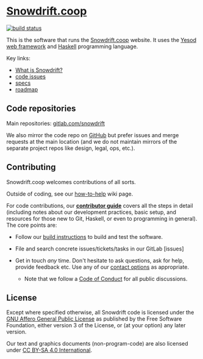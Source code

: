 # [Snowdrift.coop]

[![build status](https://gitlab.com/snowdrift/snowdrift/badges/master/build.svg)](https://gitlab.com/snowdrift/snowdrift/commits/master)

This is the software that runs the [Snowdrift.coop] website.
It uses the [Yesod web framework] and [Haskell] programming language.

Key links:

* [What is Snowdrift?]
* [code issues]
* [specs]
* [roadmap]

## Code repositories

Main repositories: [gitlab.com/snowdrift]

We also mirror the code repo on [GitHub] but prefer issues and merge requests at the main location (and we do not maintain mirrors of the separate project repos like design, legal, ops, etc.).

## Contributing

Snowdrift.coop welcomes contributions of all sorts.

Outside of coding, see our [how-to-help] wiki page.

For code contributions, our **[contributor guide]** covers all the steps in
detail (including notes about our development practices, basic setup, and
resources for those new to Git, Haskell, or even to programming in general). The
core points are:

* Follow our [build instructions] to build and test the software.

* File and search concrete issues/tickets/tasks in our GitLab [issues]

* Get in touch *any* time. Don't hesitate to ask questions, ask for help,
    provide feedback etc. Use any of our [contact options] as appropriate.
    * Note that we follow a [Code of Conduct] for all public discussions.

License
-------

Except where specified otherwise, all Snowdrift code is licensed under the
[GNU Affero General Public License](LICENSE.md) as published by the Free
Software Foundation, either version 3 of the License, or (at your option) any
later version.

Our text and graphics documents (non-program-code) are also licensed under
[CC BY-SA 4.0 International].

[build instructions]: BUILD.md
[CC BY-SA 4.0 International]: https://creativecommons.org/licenses/by-sa/4.0
[contributor guide]: CONTRIBUTING.md
[GitHub]: https://github.com/snowdriftcoop/snowdrift
[Haskell]: https://www.haskell.org/
[code issues]: https://gitlab.com/snowdrift/snowdrift/issues
[roadmap]: https://wiki.snowdrift.coop/planning
[Snowdrift.coop]: https://snowdrift.coop/
[What is Snowdrift?]: https://snowdrift.coop/about
[Yesod web framework]: http://www.yesodweb.com/
[gitlab.com/snowdrift]: https://gitlab.com/snowdrift/
[how-to-help]: https://wiki.snowdrift.coop/community/how-to-help
[Specs]: SPECS-STORIES.md
[Code of Conduct]: https://wiki.snowdrift.coop/community/conduct
[contact options]: https://snowdrift.coop/contact
